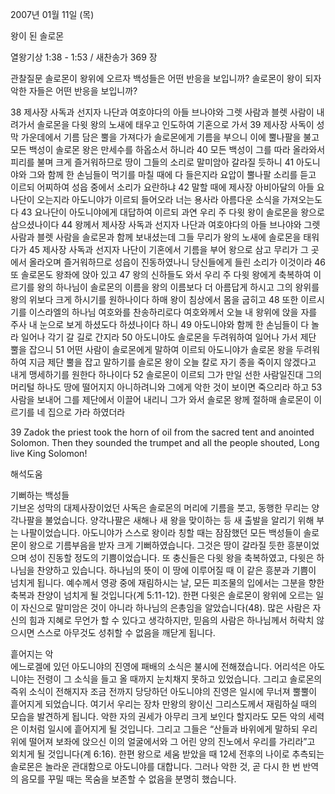 2007년 01월 11일 (목)

왕이 된 솔로몬



열왕기상 1:38 - 1:53 / 새찬송가 369 장


관찰질문
솔로몬이 왕위에 오르자 백성들은 어떤 반응을 보입니까?
솔로몬이 왕이 되자 악한 자들은 어떤 반응을 보입니까?

38 제사장 사독과 선지자 나단과 여호야다의 아들 브나야와 그렛 사람과 블렛 사람이 내려가서 솔로몬을 다윗 왕의 노새에 태우고 인도하여 기혼으로 가서 39 제사장 사독이 성막 가운데에서 기름 담은 뿔을 가져다가 솔로몬에게 기름을 부으니 이에 뿔나팔을 불고 모든 백성이 솔로몬 왕은 만세수를 하옵소서 하니라 40 모든 백성이 그를 따라 올라와서 피리를 불며 크게 즐거워하므로 땅이 그들의 소리로 말미암아 갈라질 듯하니 41 아도니야와 그와 함께 한 손님들이 먹기를 마칠 때에 다 들은지라 요압이 뿔나팔 소리를 듣고 이르되 어찌하여 성읍 중에서 소리가 요란하냐 42 말할 때에 제사장 아비아달의 아들 요나단이 오는지라 아도니야가 이르되 들어오라 너는 용사라 아름다운 소식을 가져오는도다 43 요나단이 아도니야에게 대답하여 이르되 과연 우리 주 다윗 왕이 솔로몬을 왕으로 삼으셨나이다 44 왕께서 제사장 사독과 선지자 나단과 여호야다의 아들 브나야와 그렛 사람과 블렛 사람을 솔로몬과 함께 보내셨는데 그들 무리가 왕의 노새에 솔로몬을 태워다가 45 제사장 사독과 선지자 나단이 기혼에서 기름을 부어 왕으로 삼고 무리가 그 곳에서 올라오며 즐거워하므로 성읍이 진동하였나니 당신들에게 들린 소리가 이것이라 46 또 솔로몬도 왕좌에 앉아 있고 47 왕의 신하들도 와서 우리 주 다윗 왕에게 축복하여 이르기를 왕의 하나님이 솔로몬의 이름을 왕의 이름보다 더 아름답게 하시고 그의 왕위를 왕의 위보다 크게 하시기를 원하나이다 하매 왕이 침상에서 몸을 굽히고 48 또한 이르시기를 이스라엘의 하나님 여호와를 찬송하리로다 여호와께서 오늘 내 왕위에 앉을 자를 주사 내 눈으로 보게 하셨도다 하셨나이다 하니 49 아도니야와 함께 한 손님들이 다 놀라 일어나 각기 갈 길로 간지라 50 아도니야도 솔로몬을 두려워하여 일어나 가서 제단 뿔을 잡으니 51 어떤 사람이 솔로몬에게 말하여 이르되 아도니야가 솔로몬 왕을 두려워하여 지금 제단 뿔을 잡고 말하기를 솔로몬 왕이 오늘 칼로 자기 종을 죽이지 않겠다고 내게 맹세하기를 원한다 하나이다 52 솔로몬이 이르되 그가 만일 선한 사람일진대 그의 머리털 하나도 땅에 떨어지지 아니하려니와 그에게 악한 것이 보이면 죽으리라 하고 
53 사람을 보내어 그를 제단에서 이끌어 내리니 그가 와서 솔로몬 왕께 절하매 솔로몬이 이르기를 네 집으로 가라 하였더라 

39 Zadok the priest took the horn of oil from the sacred tent and anointed Solomon. Then they sounded the trumpet and all the people shouted, Long live King Solomon!

해석도움





기뻐하는 백성들  
기브온 성막의 대제사장이었던 사독은 솔로몬의 머리에 기름을 붓고, 동행한 무리는 양각나팔을 불었습니다. 양각나팔은 새해나 새 왕을 맞이하는 등 새 출발을 알리기 위해 부는 나팔이었습니다. 아도니야가 스스로 왕이라 칭할 때는 잠잠했던 모든 백성들이 솔로몬이 왕으로 기름부음을 받자 크게 기뻐하였습니다. 그것은 땅이 갈라질 듯한 흥분이었으며 성이 진동할 정도의 기쁨이었습니다. 또 충신들은 다윗 왕을 축복하였고, 다윗은 하나님을 찬양하고 있습니다. 하나님의 뜻이 이 땅에 이루어질 때 이 같은 흥분과 기쁨이 넘치게 됩니다. 예수께서 영광 중에 재림하시는 날, 모든 피조물의 입에서는 그분을 향한 축복과 찬양이 넘치게 될 것입니다(계 5:11-12). 한편 다윗은 솔로몬이 왕위에 오르는 일이 자신으로 말미암은 것이 아니라 하나님의 은총임을 알았습니다(48). 많은 사람은 자신의 힘과 지혜로 무언가 할 수 있다고 생각하지만, 믿음의 사람은 하나님께서 허락치 않으시면 스스로 아무것도 성취할 수 없음을 깨닫게 됩니다.  

흩어지는 악  
에느로겔에 있던 아도니야의 진영에 패배의 소식은 불시에 전해졌습니다. 어리석은 아도니야는 전령이 그 소식을 들고 올 때까지 눈치채지 못하고 있었습니다. 그리고 솔로몬의 즉위 소식이 전해지자 조금 전까지 당당하던 아도니야의 진영은 일시에 무너져 뿔뿔이 흩어지게 되었습니다. 여기서 우리는 장차 만왕의 왕이신 그리스도께서 재림하실 때의 모습을 발견하게 됩니다. 악한 자의 권세가 아무리 크게 보인다 할지라도 모든 악의 세력은 이처럼 일시에 흩어지게 될 것입니다. 그리고 그들은 “산들과 바위에게 말하되 우리 위에 떨어져 보좌에 앉으신 이의 얼굴에서와 그 어린 양의 진노에서 우리를 가리라”고 외치게 될 것입니다(계 6:16). 한편 왕으로 세움 받았을 때 12세 전후의 나이로 추측되는 솔로몬은 놀라운 관대함으로 아도니야를 대합니다. 그러나 악한 것, 곧 다시 한 번 반역의 음모를 꾸밀 때는 목숨을 보존할 수 없음을 분명히 했습니다.